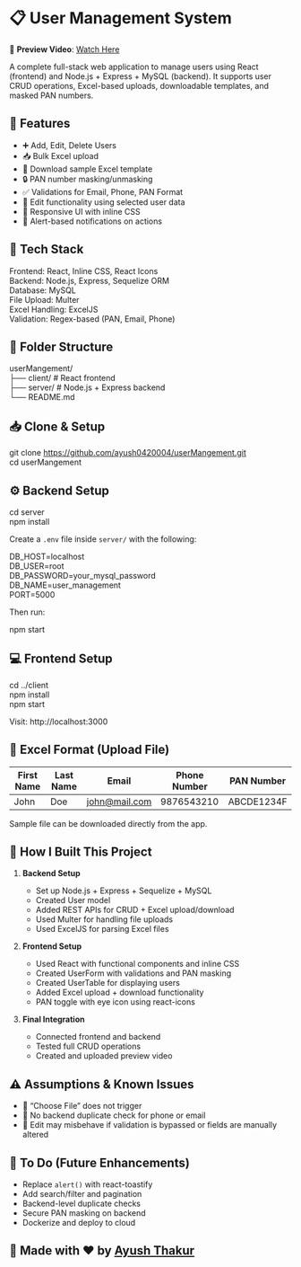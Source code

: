 # 📋 User Management System

🎥 **Preview Video**: [Watch Here](https://drive.google.com/file/d/1T7UElwx_KCK91Wt0so_0HP8a8TfFn8PQ/view?usp=sharing)

A complete full-stack web application to manage users using React (frontend) and Node.js + Express + MySQL (backend). It supports user CRUD operations, Excel-based uploads, downloadable templates, and masked PAN numbers.

## 🚀 Features

- ➕ Add, Edit, Delete Users  
- 📥 Bulk Excel upload  
- 📄 Download sample Excel template  
- 🔒 PAN number masking/unmasking  
- ✅ Validations for Email, Phone, PAN Format  
- 🔁 Edit functionality using selected user data  
- 📱 Responsive UI with inline CSS  
- 📂 Alert-based notifications on actions

## 🧱 Tech Stack

Frontend: React, Inline CSS, React Icons  
Backend: Node.js, Express, Sequelize ORM  
Database: MySQL  
File Upload: Multer  
Excel Handling: ExcelJS  
Validation: Regex-based (PAN, Email, Phone)

## 📁 Folder Structure

userMangement/  
├── client/          # React frontend  
├── server/          # Node.js + Express backend  
└── README.md  

## 📥 Clone & Setup

git clone https://github.com/ayush0420004/userMangement.git  
cd userMangement

## ⚙️ Backend Setup

cd server  
npm install

Create a `.env` file inside `server/` with the following:

DB_HOST=localhost  
DB_USER=root  
DB_PASSWORD=your_mysql_password  
DB_NAME=user_management  
PORT=5000

Then run:

npm start

## 💻 Frontend Setup

cd ../client  
npm install  
npm start

Visit: http://localhost:3000

## 📄 Excel Format (Upload File)

| First Name | Last Name | Email          | Phone Number | PAN Number  |
|------------|-----------|----------------|---------------|-------------|
| John       | Doe       | john@mail.com  | 9876543210    | ABCDE1234F  |

Sample file can be downloaded directly from the app.

## 🔧 How I Built This Project

1. **Backend Setup**
   - Set up Node.js + Express + Sequelize + MySQL
   - Created User model
   - Added REST APIs for CRUD + Excel upload/download
   - Used Multer for handling file uploads
   - Used ExcelJS for parsing Excel files

2. **Frontend Setup**
   - Used React with functional components and inline CSS
   - Created UserForm with validations and PAN masking
   - Created UserTable for displaying users
   - Added Excel upload + download functionality
   - PAN toggle with eye icon using react-icons

3. **Final Integration**
   - Connected frontend and backend
   - Tested full CRUD operations
   - Created and uploaded preview video

## ⚠️ Assumptions & Known Issues

- 📂 “Choose File” does not trigger  
- 🚫 No backend duplicate check for phone or email  
- 📝 Edit may misbehave if validation is bypassed or fields are manually altered  

## 📌 To Do (Future Enhancements)

- Replace `alert()` with react-toastify  
- Add search/filter and pagination  
- Backend-level duplicate checks  
- Secure PAN masking on backend  
- Dockerize and deploy to cloud  

## 🙋 Made with ❤️ by [Ayush Thakur](https://github.com/ayush0420004)
